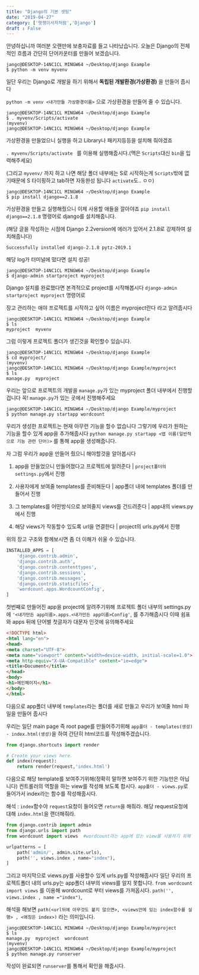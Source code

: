 ```yaml
---
title: "Django의 기본 셋팅"
date: "2019-04-27"
category: ['멋쟁이사자처럼','Django']
draft : False
---
```



안녕하십니까 여러분 오랜만에 보충자료를 들고 나타났습니다.
오늘은 Django의 전체적인 흐름과 간단히 단어카운터를 만들어 보겠습니다.

```shell
jangc@DESKTOP-14NC1CL MINGW64 ~/Desktop/django Example
$ python -m venv myvenv
```

일단 우리는 Django로 개발을 하기 위해서 **독립된 개발환경(가상환경)** 을 만들어 줍시다

`python -m venv <내가만들 가상환경이름>` 으로 가상환경을 만들어 줄 수 있습니다.


```shell
jangc@DESKTOP-14NC1CL MINGW64 ~/Desktop/django Example
$ . myvenv/Scripts/activate
(myvenv)
jangc@DESKTOP-14NC1CL MINGW64 ~/Desktop/django Example
```

가상환경을 만들었으니 실행을 하고 Library나 패키지등등을 설치해 줘야겠죠

`. myvenv/Scripts/activate ` 를 이용해 실행해줍시다.(맥은 `Scripts`대신 `bin`을 입력해주세요)

(그리고 `myvenv/` 까지 하고 나면 해당 폴더 내부에는 S로 시작하는게 `Scripts`밖에 없기때문에
S 타이핑하고 tab하면 자동완성 됩니다 `activate`도.. ㅇㅇ)


```shell
jangc@DESKTOP-14NC1CL MINGW64 ~/Desktop/django Example
$ pip install django==2.1.8
```

가상환경을 만들고 실행해줬으니 이제 사용할 애들을 깔아야죠
`pip install django==2.1.8`   명령어로 django를 설치해줍니다.

(해당 글을 작성하는 시점에 Django 2.2version에 에러가 있어서 2.1.8로 강제하여 설치해줍니다)

```shell
Successfully installed django-2.1.8 pytz-2019.1
```
해당 log가 터미널에 떴다면 설치 성공!

```shell
jangc@DESKTOP-14NC1CL MINGW64 ~/Desktop/django Example
$ django-admin startproject myproject
```
Django 설치를 완료했다면 본격적으로 project를 시작해봅시다
`django-admin startproject myproject` 명령어로

장고 관리하는 애야 프로젝트를 시작하고 싶어 이름은 myproject란다 라고 알려줍시다

```shell
jangc@DESKTOP-14NC1CL MINGW64 ~/Desktop/django Example
$ ls
myproject  myvenv
```
그럼 이렇게 프로젝트 폴더가 생긴것을 확인할수 있습니다.

```shell
jangc@DESKTOP-14NC1CL MINGW64 ~/Desktop/django Example
$ cd myproject/
(myvenv)
jangc@DESKTOP-14NC1CL MINGW64 ~/Desktop/django Example/myproject
$ ls
manage.py  myproject
```

우리는 앞으로 프로젝트의 개발을 `manage.py`가 있는 myproject 폴더 내부에서 진행할 겁니다
꼭! `manage.py`가 있는 곳에서 진행해주세요

```shell
jangc@DESKTOP-14NC1CL MINGW64 ~/Desktop/django Example/myproject
$ python manage.py startapp wordcount
```
우리가 생성한 프로젝트는 현재 아무런 기능을 할수 없습니다
그렇기에 우리가 원하는 기능을 할수 있게 app을 추가해줍시다
`python manage.py startapp <앱 이름(일반적으로 기능 관련 단어)>` 를 통해 app을 생성해줍니다.


자 그럼 우리가 app을 만들어 줬으니 해야할것을 알아봅시다

1. app을 만들었으니 만들어졌다고 프로젝트에 알려준다 | `project폴더의 settings.py`에서 진행
2. 사용자에게 보여줄 templates를 준비해둔다  | app폴더 내에 templates 폴더를 만들어서 진행

3. 그 templates를 어떤방식으로 보여줄지 views를 건드려준다   | app내의 views.py에서 진행

4. 해당 views가 작동할수 있도록 url을 연결한다     | project의 urls.py에서 진행

위의 장고 구조와 함께보시면 좀 더 이해가 쉬울 수 있습니다.
```python
INSTALLED_APPS = [
    'django.contrib.admin',
    'django.contrib.auth',
    'django.contrib.contenttypes',
    'django.contrib.sessions',
    'django.contrib.messages',
    'django.contrib.staticfiles',
    'wordcount.apps.WordcountConfig',
]
```

첫번째로 만들어진 app을 project에 알려주기위해
프로젝트 폴더 내부의 settings.py에
`'<내가만든 app이름>.apps.<내가만든 app이름>Config'`, 를 추가해줍시다
이때 쉼표와 apps 뒤에 단어별 첫글자가 대문자 인것에 유의해주세요

```html
<!DOCTYPE html>
<html lang="en">
<head>
<meta charset="UTF-8">
<meta name="viewport" content="width=device-width, initial-scale=1.0">
<meta http-equiv="X-UA-Compatible" content="ie=edge">
<title>Document</title>
</head>
<body>
<h1>메인페이지</h1>
</body>
</html>
```

다음으로 app폴더 내부에 `templates`라는 폴더를 새로 만들고
우리가 보여줄 html 파일을 만들어 줍시다

우리는 일단 main page 즉 root page를 만들어주기위해
`app폴더 - templates(생성) - index.html(생성)`을 하여 간단히 html코드를 작성해주겠습니다.

```python
from django.shortcuts import render

# Create your views here.
def index(request):
    return render(request,'index.html')
```

다음으로 해당 template를 보여주기위해(정확히 말하면 보여주기 위한 기능만은 아닙니다)
컨트롤러의 역할을 하는 view를 작성해 보도록 합시다.
`app폴더 - views.py`로 들어가서 index라는 함수를 작성해줍시다.

해석 : `index`함수야 `request`요청이 들어오면 `return`을 해줘라. 해당 request요청에 대해 `index.html`을 랜더해줘라.


```python
from django.contrib import admin
from django.urls import path
from wordcount import views  #wordcount라는 app에 있는 view를 사용하기 위해 import로 끌어왔습니다.

urlpatterns = [
    path('admin/', admin.site.urls),
    path('', views.index , name="index"),
]
```

그리고 마지막으로 views.py를 사용할수 있게 urls.py를 작성해줍시다
일단 우리의 프로젝트폴더 내의 urls.py는 app폴더 내부의 views를 알지 못합니다.
`from wordcount import views` 를 이용해 wordcount로 부터 views를 가져옵시다.
`path('', views.index , name ="index")`,

해석을 해보면
`path(<url뒤에 아무것도 붙지 않으면>, <views안에 있는 index함수를 실행> , <애칭은 index>)` 라는 의미입니다.

```shell
jangc@DESKTOP-14NC1CL MINGW64 ~/Desktop/django Example/myproject
$ ls
manage.py  myproject  wordcount
(myvenv)
jangc@DESKTOP-14NC1CL MINGW64 ~/Desktop/django Example/myproject
$ python manage.py runserver
```
작성이 완료되면 `runserver`를 통해서 확인을 해줍시다.